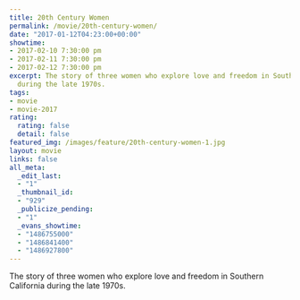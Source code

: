 ```yaml
---
title: 20th Century Women
permalink: /movie/20th-century-women/
date: "2017-01-12T04:23:00+00:00"
showtime:
- 2017-02-10 7:30:00 pm
- 2017-02-11 7:30:00 pm
- 2017-02-12 7:30:00 pm
excerpt: The story of three women who explore love and freedom in Southern California
  during the late 1970s.
tags:
- movie
- movie-2017
rating:
  rating: false
  detail: false
featured_img: /images/feature/20th-century-women-1.jpg
layout: movie
links: false
all_meta:
  _edit_last:
  - "1"
  _thumbnail_id:
  - "929"
  _publicize_pending:
  - "1"
  _evans_showtime:
  - "1486755000"
  - "1486841400"
  - "1486927800"
---
```


<div class="overview" dir="auto">The story of three women who explore love and freedom in Southern California during the late 1970s. </div>
